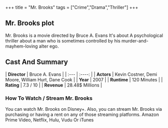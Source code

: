 +++
title = "Mr. Brooks"
tags = ["Crime","Drama","Thriller"]
+++
## Mr. Brooks plot
Mr. Brooks is a movie directed by Bruce A. Evans It's about A psychological thriller about a man who is sometimes controlled by his murder-and-mayhem-loving alter ego.
## Cast And Summary
| **Director**      | Bruce A. Evans |
    | :---        |    :----:   |
    |  **Actors** | Kevin Costner, Demi Moore, William Hurt, Dane Cook |
    | **Year**   | 2007    |
    |  **Runtime** | 120 Minutes |
    |  **Rating** | 7.3 / 10 | 
    |  **Revenue** | 28.48$ Millions |
### How To Watch / Stream Mr. Brooks
You can watch Mr. Brooks on Disney+.
Also, you can stream Mr. Brooks via purchasing or having a rent on any of those streaming platforms.
Amazon Prime Video, Netflix, Hulu, Vudu Or iTunes